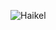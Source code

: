 ![Haikel](https://cardivo.vercel.app/api?name=H%20a%20i%20k%20e%20l%20&description=Work%20hard,%20Pray%20hard%20%20%&image=https://avatars.githubusercontent.com/u/77146709?s=400&u=3fee57af51c390bf516cd507c10d316f7b5c7460&v=4&backgroundColor=%233B4252&fontColor=%23ECEFF4&iconColor=%23ffffff&instagram=_haikelz&site=https://haikelz.net&github=haikelz&pattern=wiggle&colorPattern=%23434C5E)

<!-- <p align="center">
  <img src="Pemandangan-Desa.jpg" width="400px" alt="">
  <br>
  <br>
  <a href="https://haikelz.net" alt="">Catatan</a>  |  <a href="https://facebook.com/kelgfx" alt="">Facebook</a>  |  <a href="https://dribbble.com/haikelz" alt="">Dribbble</a>  |  <a href="https://github.com/haikelz" alt="">Github</a>
</p>
-->
